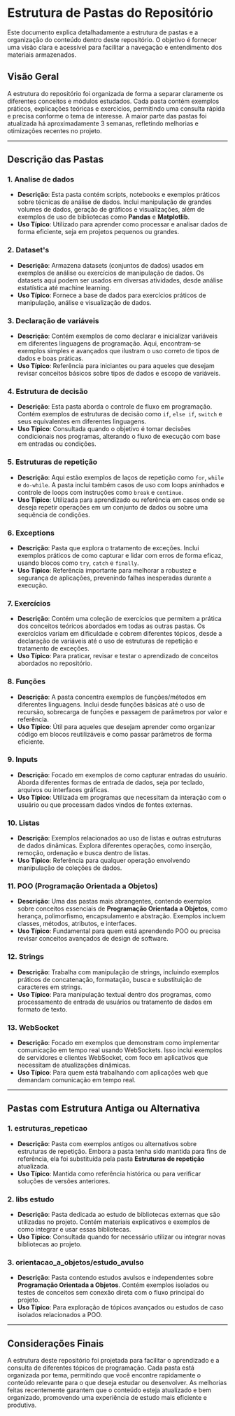 # Estrutura de Pastas do Repositório

Este documento explica detalhadamente a estrutura de pastas e a organização do conteúdo dentro deste repositório. O objetivo é fornecer uma visão clara e acessível para facilitar a navegação e entendimento dos materiais armazenados. 

## Visão Geral

A estrutura do repositório foi organizada de forma a separar claramente os diferentes conceitos e módulos estudados. Cada pasta contém exemplos práticos, explicações teóricas e exercícios, permitindo uma consulta rápida e precisa conforme o tema de interesse. A maior parte das pastas foi atualizada há aproximadamente 3 semanas, refletindo melhorias e otimizações recentes no projeto.

---

## Descrição das Pastas

### 1. **Analise de dados**
- **Descrição**: Esta pasta contém scripts, notebooks e exemplos práticos sobre técnicas de análise de dados. Inclui manipulação de grandes volumes de dados, geração de gráficos e visualizações, além de exemplos de uso de bibliotecas como **Pandas** e **Matplotlib**.
- **Uso Típico**: Utilizado para aprender como processar e analisar dados de forma eficiente, seja em projetos pequenos ou grandes.

### 2. **Dataset's**
- **Descrição**: Armazena datasets (conjuntos de dados) usados em exemplos de análise ou exercícios de manipulação de dados. Os datasets aqui podem ser usados em diversas atividades, desde análise estatística até machine learning.
- **Uso Típico**: Fornece a base de dados para exercícios práticos de manipulação, análise e visualização de dados.

### 3. **Declaração de variáveis**
- **Descrição**: Contém exemplos de como declarar e inicializar variáveis em diferentes linguagens de programação. Aqui, encontram-se exemplos simples e avançados que ilustram o uso correto de tipos de dados e boas práticas.
- **Uso Típico**: Referência para iniciantes ou para aqueles que desejam revisar conceitos básicos sobre tipos de dados e escopo de variáveis.

### 4. **Estrutura de decisão**
- **Descrição**: Esta pasta aborda o controle de fluxo em programação. Contém exemplos de estruturas de decisão como `if`, `else if`, `switch` e seus equivalentes em diferentes linguagens.
- **Uso Típico**: Consultada quando o objetivo é tomar decisões condicionais nos programas, alterando o fluxo de execução com base em entradas ou condições.

### 5. **Estruturas de repetição**
- **Descrição**: Aqui estão exemplos de laços de repetição como `for`, `while` e `do-while`. A pasta inclui também casos de uso com loops aninhados e controle de loops com instruções como `break` e `continue`.
- **Uso Típico**: Utilizada para aprendizado ou referência em casos onde se deseja repetir operações em um conjunto de dados ou sobre uma sequência de condições.

### 6. **Exceptions**
- **Descrição**: Pasta que explora o tratamento de exceções. Inclui exemplos práticos de como capturar e lidar com erros de forma eficaz, usando blocos como `try`, `catch` e `finally`.
- **Uso Típico**: Referência importante para melhorar a robustez e segurança de aplicações, prevenindo falhas inesperadas durante a execução.

### 7. **Exercícios**
- **Descrição**: Contém uma coleção de exercícios que permitem a prática dos conceitos teóricos abordados em todas as outras pastas. Os exercícios variam em dificuldade e cobrem diferentes tópicos, desde a declaração de variáveis até o uso de estruturas de repetição e tratamento de exceções.
- **Uso Típico**: Para praticar, revisar e testar o aprendizado de conceitos abordados no repositório.

### 8. **Funções**
- **Descrição**: A pasta concentra exemplos de funções/métodos em diferentes linguagens. Inclui desde funções básicas até o uso de recursão, sobrecarga de funções e passagem de parâmetros por valor e referência.
- **Uso Típico**: Útil para aqueles que desejam aprender como organizar código em blocos reutilizáveis e como passar parâmetros de forma eficiente.

### 9. **Inputs**
- **Descrição**: Focado em exemplos de como capturar entradas do usuário. Aborda diferentes formas de entrada de dados, seja por teclado, arquivos ou interfaces gráficas.
- **Uso Típico**: Utilizada em programas que necessitam da interação com o usuário ou que processam dados vindos de fontes externas.

### 10. **Listas**
- **Descrição**: Exemplos relacionados ao uso de listas e outras estruturas de dados dinâmicas. Explora diferentes operações, como inserção, remoção, ordenação e busca dentro de listas.
- **Uso Típico**: Referência para qualquer operação envolvendo manipulação de coleções de dados.

### 11. **POO (Programação Orientada a Objetos)**
- **Descrição**: Uma das pastas mais abrangentes, contendo exemplos sobre conceitos essenciais de **Programação Orientada a Objetos**, como herança, polimorfismo, encapsulamento e abstração. Exemplos incluem classes, métodos, atributos, e interfaces.
- **Uso Típico**: Fundamental para quem está aprendendo POO ou precisa revisar conceitos avançados de design de software.

### 12. **Strings**
- **Descrição**: Trabalha com manipulação de strings, incluindo exemplos práticos de concatenação, formatação, busca e substituição de caracteres em strings.
- **Uso Típico**: Para manipulação textual dentro dos programas, como processamento de entrada de usuários ou tratamento de dados em formato de texto.

### 13. **WebSocket**
- **Descrição**: Focado em exemplos que demonstram como implementar comunicação em tempo real usando WebSockets. Isso inclui exemplos de servidores e clientes WebSocket, com foco em aplicativos que necessitam de atualizações dinâmicas.
- **Uso Típico**: Para quem está trabalhando com aplicações web que demandam comunicação em tempo real.

---

## Pastas com Estrutura Antiga ou Alternativa

### 1. **estruturas_repeticao**
- **Descrição**: Pasta com exemplos antigos ou alternativos sobre estruturas de repetição. Embora a pasta tenha sido mantida para fins de referência, ela foi substituída pela pasta **Estruturas de repetição** atualizada.
- **Uso Típico**: Mantida como referência histórica ou para verificar soluções de versões anteriores.

### 2. **libs estudo**
- **Descrição**: Pasta dedicada ao estudo de bibliotecas externas que são utilizadas no projeto. Contém materiais explicativos e exemplos de como integrar e usar essas bibliotecas.
- **Uso Típico**: Consultada quando for necessário utilizar ou integrar novas bibliotecas ao projeto.

### 3. **orientacao_a_objetos/estudo_avulso**
- **Descrição**: Pasta contendo estudos avulsos e independentes sobre **Programação Orientada a Objetos**. Contém exemplos isolados ou testes de conceitos sem conexão direta com o fluxo principal do projeto.
- **Uso Típico**: Para exploração de tópicos avançados ou estudos de caso isolados relacionados a POO.

---



## Considerações Finais

A estrutura deste repositório foi projetada para facilitar o aprendizado e a consulta de diferentes tópicos de programação. Cada pasta está organizada por tema, permitindo que você encontre rapidamente o conteúdo relevante para o que deseja estudar ou desenvolver. As melhorias feitas recentemente garantem que o conteúdo esteja atualizado e bem organizado, promovendo uma experiência de estudo mais eficiente e produtiva.
